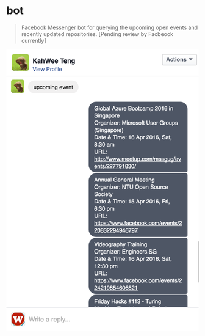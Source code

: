 # bot

> Facebook Messenger bot for querying the upcoming open events and recently updated repositories. [Pending review by Facbeook currently]

![](screenshot.png)
